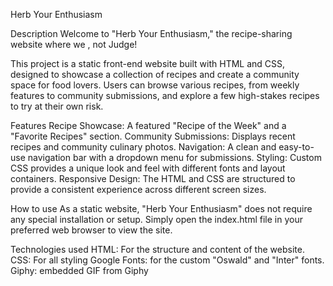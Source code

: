 Herb Your Enthusiasm

Description
Welcome to "Herb Your Enthusiasm," the recipe-sharing website where we , not Judge! 

This project is a static front-end website built with HTML and CSS, designed to showcase a collection of recipes and 
create a community space for food lovers. 
Users can browse various recipes, from weekly features to community submissions, and explore a few high-stakes recipes
to try at their own risk.

Features
Recipe Showcase: A featured "Recipe of the Week" and a "Favorite Recipes" section.
Community Submissions: Displays recent recipes and community culinary photos.
Navigation: A clean and easy-to-use navigation bar with a dropdown menu for submissions.
Styling: Custom CSS provides a unique look and feel with different fonts and layout containers.
Responsive Design: The HTML and CSS are structured to provide a consistent experience across different screen sizes.

How to use
As a static website, "Herb Your Enthusiasm" does not require any special installation or setup. 
Simply open the index.html file in your preferred web browser to view the site.

Technologies used
HTML: For the structure and content of the website.
CSS: For all styling
Google Fonts:  for the custom "Oswald" and "Inter" fonts.
Giphy: embedded GIF from Giphy
